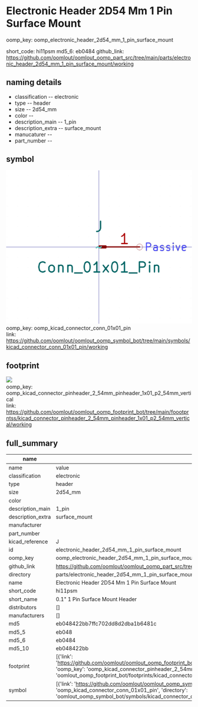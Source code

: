 # Electronic Header 2D54 Mm 1 Pin Surface Mount
oomp_key: oomp_electronic_header_2d54_mm_1_pin_surface_mount 


short_code: hi11psm
md5_6: eb0484
github_link: https://github.com/oomlout/oomlout_oomp_part_src/tree/main/parts/electronic_header_2d54_mm_1_pin_surface_mount/working
## naming details
* classification -- electronic
* type -- header
* size -- 2d54_mm
* color -- 
* description_main -- 1_pin
* description_extra -- surface_mount
* manucaturer -- 
* part_number -- 



## symbol

![](symbol/0/working/working_600.png)  
oomp_key: oomp_kicad_connector_conn_01x01_pin  
link: https://github.com/oomlout/oomlout_oomp_symbol_bot/tree/main/symbols/kicad_connector_conn_01x01_pin/working  

## footprint

![](footprint/0/working/working_600.png)  
oomp_key: oomp_kicad_connector_pinheader_2_54mm_pinheader_1x01_p2_54mm_vertical  
link: https://github.com/oomlout/oomlout_oomp_footprint_bot/tree/main/foootprntss/kicad_connector_pinheader_2_54mm_pinheader_1x01_p2_54mm_vertical/working  

## full_summary
| name | value | 
| --- | --- | 
| name | value | 
| classification | electronic | 
| type | header | 
| size | 2d54_mm | 
| color |  | 
| description_main | 1_pin | 
| description_extra | surface_mount | 
| manufacturer |  | 
| part_number |  | 
| kicad_reference | J | 
| id | electronic_header_2d54_mm_1_pin_surface_mount | 
| oomp_key | oomp_electronic_header_2d54_mm_1_pin_surface_mount | 
| github_link | https://github.com/oomlout/oomlout_oomp_part_src/tree/main/parts/electronic_header_2d54_mm_1_pin_surface_mount/working | 
| directory | parts/electronic_header_2d54_mm_1_pin_surface_mount | 
| name | Electronic Header 2D54 Mm 1 Pin Surface Mount | 
| short_code | hi11psm | 
| short_name | 0.1" 1 Pin Surface Mount Header | 
| distributors | [] | 
| manufacturers | [] | 
| md5 | eb048422bb7ffc702dd8d2dba1b6481c | 
| md5_5 | eb048 | 
| md5_6 | eb0484 | 
| md5_10 | eb048422bb | 
| footprint | [{'link': 'https://github.com/oomlout/oomlout_oomp_footprint_bot/tree/main/foootprntss/kicad_connector_pinheader_2_54mm_pinheader_1x01_p2_54mm_vertical', 'oomp_key': 'oomp_kicad_connector_pinheader_2_54mm_pinheader_1x01_p2_54mm_vertical', 'directory': 'oomlout_oomp_footprint_bot/footprints/kicad_connector_pinheader_2_54mm_pinheader_1x01_p2_54mm_vertical//working/working.kicad_mod'}] | 
| symbol | [{'link': 'https://github.com/oomlout/oomlout_oomp_symbol_bot/tree/main/symbols/kicad_connector_conn_01x01_pin', 'oomp_key': 'oomp_kicad_connector_conn_01x01_pin', 'directory': 'oomlout_oomp_symbol_bot/symbols/kicad_connector_conn_01x01_pin//working/working.kicad_sym'}] | 
